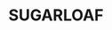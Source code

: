 ---
lastmod: '2025-04-06T06:05:20+00:00'
latitude: -32.38124101
layout: suburb
longitude: 151.6912683
postcode: '2420'
state: NSW
title: SUGARLOAF
url: /nsw/sugarloaf/
---